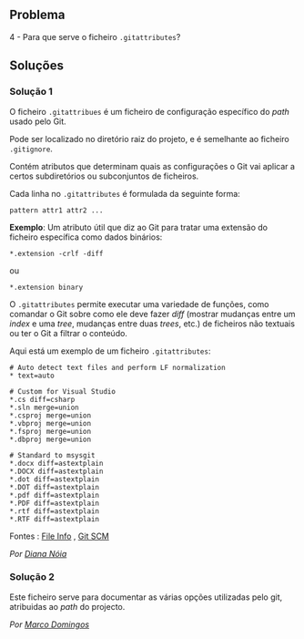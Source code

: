 ## Problema

4 - Para que serve o ficheiro `.gitattributes`?

## Soluções

### Solução 1

O ficheiro `.gitattribues` é um ficheiro de configuração específico do *path*
usado pelo Git.

Pode ser localizado no diretório raiz do projeto, e é semelhante ao ficheiro
`.gitignore`.

Contém atributos que determinam quais as configurações o Git vai aplicar a
certos subdiretórios ou subconjuntos de ficheiros.

Cada linha no `.gitattributes` é formulada da seguinte forma:

```
pattern attr1 attr2 ...
```

**Exemplo**: Um atributo útil que diz ao Git para tratar uma extensão do
ficheiro específica como dados binários:

```
*.extension -crlf -diff
```

ou

```
*.extension binary
```

O `.gitattributes` permite executar uma variedade de funções, como comandar
o Git sobre como ele deve fazer *diff* (mostrar mudanças entre um *index* e
uma *tree*, mudanças entre duas *trees*, etc.) de ficheiros não textuais ou
ter o Git a filtrar o conteúdo.

Aqui está um exemplo de um ficheiro `.gitattributes`:

```
# Auto detect text files and perform LF normalization
* text=auto

# Custom for Visual Studio
*.cs diff=csharp
*.sln merge=union
*.csproj merge=union
*.vbproj merge=union
*.fsproj merge=union
*.dbproj merge=union

# Standard to msysgit
*.docx diff=astextplain
*.DOCX diff=astextplain
*.dot diff=astextplain
*.DOT diff=astextplain
*.pdf diff=astextplain
*.PDF diff=astextplain
*.rtf diff=astextplain
*.RTF diff=astextplain
```

Fontes : [File Info](https://fileinfo.com/extension/gitattributes) ,
[Git SCM](https://git-scm.com/docs/gitattributes)


*Por [Diana Nóia](https://github.com/DianaNoia)*

### Solução 2 

Este ficheiro serve para documentar as várias opções utilizadas pelo git, 
atribuidas ao *path* do projecto.

*Por [Marco Domingos](https://github.com/condmaker)*